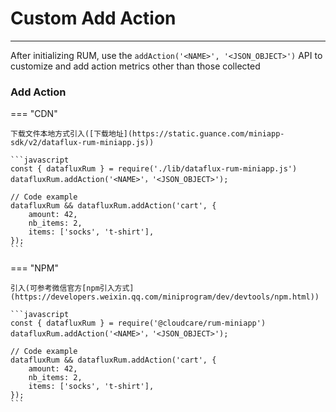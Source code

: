 # Custom Add Action
---


After initializing RUM, use the `addAction('<NAME>', '<JSON_OBJECT>')` API to customize and add action metrics other than those collected

### Add Action

=== "CDN" 

    下载文件本地方式引入([下载地址](https://static.guance.com/miniapp-sdk/v2/dataflux-rum-miniapp.js))
    
    ```javascript
    const { datafluxRum } = require('./lib/dataflux-rum-miniapp.js')
    datafluxRum.addAction('<NAME>'，'<JSON_OBJECT>');
    
    // Code example
    datafluxRum && datafluxRum.addAction('cart', {
        amount: 42,
        nb_items: 2,
        items: ['socks', 't-shirt'],
    });   
    ```
=== "NPM"

    引入(可参考微信官方[npm引入方式](https://developers.weixin.qq.com/miniprogram/dev/devtools/npm.html))
    
    ```javascript
    const { datafluxRum } = require('@cloudcare/rum-miniapp')
    datafluxRum.addAction('<NAME>'，'<JSON_OBJECT>');
    
    // Code example
    datafluxRum && datafluxRum.addAction('cart', {
        amount: 42,
        nb_items: 2,
        items: ['socks', 't-shirt'],
    });   
    ```


